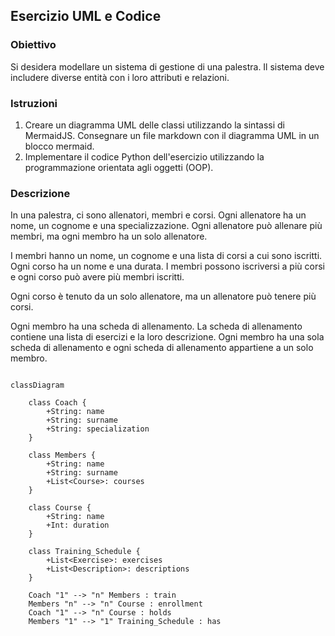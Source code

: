 ## Esercizio UML e Codice

### Obiettivo

Si desidera modellare un sistema di gestione di una palestra. Il sistema deve includere diverse entità con i loro attributi e relazioni.

### Istruzioni

1. Creare un diagramma UML delle classi utilizzando la sintassi di MermaidJS. Consegnare un file markdown con il diagramma UML in un blocco mermaid.
2. Implementare il codice Python dell'esercizio utilizzando la programmazione orientata agli oggetti (OOP).

### Descrizione

In una palestra, ci sono allenatori, membri e corsi. Ogni allenatore ha un nome, un cognome e una specializzazione. Ogni allenatore può allenare più membri, ma ogni membro ha un solo allenatore.

I membri hanno un nome, un cognome e una lista di corsi a cui sono iscritti. Ogni corso ha un nome e una durata. I membri possono iscriversi a più corsi e ogni corso può avere più membri iscritti.

Ogni corso è tenuto da un solo allenatore, ma un allenatore può tenere più corsi.

Ogni membro ha una scheda di allenamento. La scheda di allenamento contiene una lista di esercizi e la loro descrizione. Ogni membro ha una sola scheda di allenamento e ogni scheda di allenamento appartiene a un solo membro.

```mermaid

classDiagram
    
    class Coach {
        +String: name
        +String: surname
        +String: specialization
    }

    class Members {
        +String: name
        +String: surname
        +List<Course>: courses
    }

    class Course {
        +String: name
        +Int: duration
    }

    class Training_Schedule {
        +List<Exercise>: exercises
        +List<Description>: descriptions
    }

    Coach "1" --> "n" Members : train
    Members "n" --> "n" Course : enrollment
    Coach "1" --> "n" Course : holds
    Members "1" --> "1" Training_Schedule : has
```